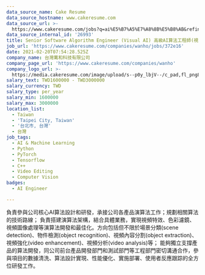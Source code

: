 ```yaml
---
data_source_name: Cake Resume
data_source_hostname: www.cakeresume.com
data_source_url: >-
  https://www.cakeresume.com/jobs?q=ai%E5%B7%A5%E7%A8%8B%E5%B8%AB&refinementList%5Blang_[…]y_type%5D=per_year&range%5Bsalary_range%5D%5Bmin%5D=1000000
data_source_internal_id: '26993'
title: Senior Software Algorithm Engineer (Visual AI) 高級AI算法工程師(視覺圖像)
job_url: 'https://www.cakeresume.com/companies/wanho/jobs/372e16'
date: 2021-02-20T07:54:28.525Z
company_name: 台灣萬和科技有限公司
company_page_url: 'https://www.cakeresume.com/companies/wanho'
company_logo_url: >-
  https://media.cakeresume.com/image/upload/s--p0y_lbjV--/c_pad,fl_png8,h_200,w_200/v1668046946/u6yobipr6r7hgx1zfri0.png
salary_text: TWD1600000 - TWD3000000
salary_currency: TWD
salary_type: per_year
salary_min: 1600000
salary_max: 3000000
location_list:
  - Taiwan
  - 'Taipei City, Taiwan'
  - '台北市, 台灣'
  - 台灣
job_tags:
  - AI & Machine Learning
  - Python
  - PyTorch
  - Tensorflow
  - C++
  - Video Editing
  - Computer Vision
badges:
  - AI Engineer

---
```


負責參與公司核心AI算法設計和研發，承接公司各產品演算法工作；規劃相關算法的技術路線； 負責搭建演算法架構，結合具體業務，實現視頻特效、色彩濾鏡、視頻圖像處理等演算法開發和最佳化。方向包括但不限於場景分類(scene detection)、物件檢測(object recognition)、視頻內容分割(object extraction)、視頻強化(video enhancement)、視頻分析(video analysis)等； 能夠獨立支撐產品的算法開發，同公司前台產品開發部門和測試部門等工程部門密切溝通合作，參與項目的數據清洗、算法設計實現、性能優化、實施部署、使用者反應跟踪的全方位研發工作。